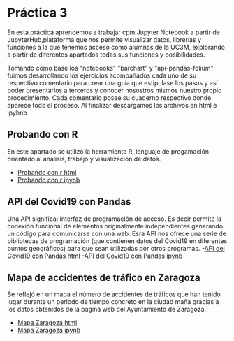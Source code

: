 # Práctica 3

En esta práctica aprendemos a trabajar cpm Jupyter Notebook a partir de JupyterHub,plataforma que nos permite visualizar datos, librerías y funciones a la que tenemos acceso como alumnas de la UC3M, explorando a partir de diferentes apartados todas sus funciones y posibilidades. 

Tomando como base los "notebooks" "barchart" y "api-pandas-folium" fuimos desarrollando los ejercicios acompañados cada uno de su respectivo comentario para crear una guía que estipulase los pasos y así poder presentarlos a terceros y conocer nosostros mismos nuestro propio procedimiento. Cada comentario posee su cuaderno respectivo donde aparece todo el proceso. Al finalizar descargamos los archivos en html e ipybnb

## Probando con R
En este apartado se utilizó la herramienta R, lenguaje de progamación orientado al análisis, trabajo y visualización de datos. 
- [Probando con r html](probando-con-r.html)
- [Probando con r ipynb](probando-con-r.ipynb)

## API del Covid19 con Pandas
Una API significa: interfaz de programación de acceso. Es decir permite la conexión funcional de elementos originalmente independientes generando un código para comunicarse con una web. Esra API nos ofrece una serie de bibliotecas de programación (que contienen datos del Covid19 en diferentes puntos geográficos) para que sean utilizadas por otros programas.
-[API del Covid19 con Pandas html](api-covid-pandas.html)
-[API del Covid19 con Pandas ipynb](api-covid-pandas.ipynb)

## Mapa de accidentes de tráfico en Zaragoza
Se reflejó en un mapa el número de accidentes de tráficos que han tenido lugar durante un periodo de tiempo concreto en la ciudad maña gracias a los datos obtenidos de la página web del Ayuntamiento de Zaragoza. 
- [Mapa Zaragoza html](api-pandas-folium.html)
- [Mapa Zaragoza ipynb](api-pandas-folium.ipynb)
